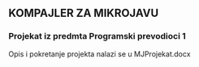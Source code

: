 ## KOMPAJLER ZA MIKROJAVU
### Projekat iz predmta Programski prevodioci 1

Opis i pokretanje projekta nalazi se u MJProjekat.docx
